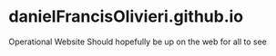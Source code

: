 # danielFrancisOlivieri.github.io
Operational Website
Should hopefully be up on the web for all to see
